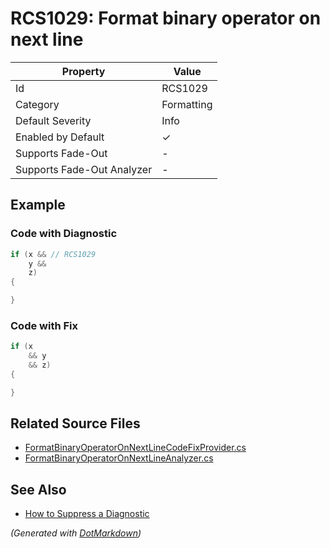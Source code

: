 # RCS1029: Format binary operator on next line

| Property                    | Value      |
| --------------------------- | ---------- |
| Id                          | RCS1029    |
| Category                    | Formatting |
| Default Severity            | Info       |
| Enabled by Default          | &#x2713;   |
| Supports Fade\-Out          | \-         |
| Supports Fade\-Out Analyzer | \-         |

## Example

### Code with Diagnostic

```csharp
if (x && // RCS1029
    y &&
    z)
{

}
```

### Code with Fix

```csharp
if (x
    && y
    && z)
{

}
```

## Related Source Files

* [FormatBinaryOperatorOnNextLineCodeFixProvider.cs](../../src/Analyzers.CodeFixes/CSharp/CodeFixes/FormatBinaryOperatorOnNextLineCodeFixProvider.cs)
* [FormatBinaryOperatorOnNextLineAnalyzer.cs](../../src/Analyzers/CSharp/Analysis/FormatBinaryOperatorOnNextLineAnalyzer.cs)

## See Also

* [How to Suppress a Diagnostic](../HowToConfigureAnalyzers.md#how-to-suppress-a-diagnostic)

*\(Generated with [DotMarkdown](http://github.com/JosefPihrt/DotMarkdown)\)*
